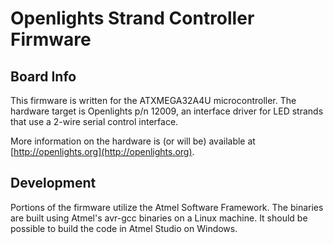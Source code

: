 Openlights Strand Controller Firmware
=====================================

Board Info
----------

This firmware is written for the ATXMEGA32A4U microcontroller.
The hardware target is Openlights p/n 12009, an interface driver
for LED strands that use a 2-wire serial control interface.

More information on the hardware is (or will be) available
at [http://openlights.org](http://openlights.org).

Development
-----------

Portions of the firmware utilize the Atmel Software Framework.
The binaries are built using Atmel's avr-gcc binaries on a Linux machine.
It should be possible to build the code in Atmel Studio on Windows.
